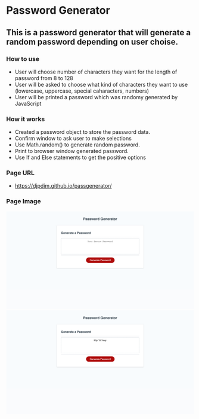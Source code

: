 # Password Generator

## This is a password generator that will generate a random password depending on user choise.

### How to use

- User will choose number of characters they want for the length of password from 8 to 128
- User will be asked to choose what kind of characters they want to use (lowercase, uppercase, special caharacters, numbers)
- User will be printed a password which was randomy generated by JavaScript

### How it works

- Created a password object to store the password data.
- Confirm window to ask user to make selections
- Use Math.random() to generate random password.
- Print to browser window generated password.
- Use If and Else statements to get the positive options

### Page URL

- https://djpdim.github.io/passgenerator/

### Page Image

![Page Screenshot](./images/passgenerator%20starter%20view.png)
![Page Screenshot](./images/passgenerator%20with%20password.png)
